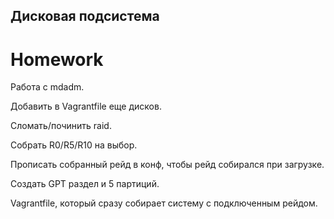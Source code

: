 ## **Дисковая подсистема**

# **Homework**

Работа с mdadm.

Добавить в Vagrantfile еще дисков.

Сломать/починить raid.

Собрать R0/R5/R10 на выбор.

Прописать собранный рейд в конф, чтобы рейд собирался при загрузке.

Создать GPT раздел и 5 партиций.

Vagrantfile, который сразу собирает систему с подключенным рейдом.
